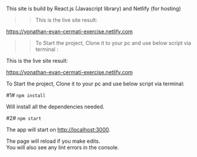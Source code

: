 
This site is build by React.js (Javascript library) and Netlify (for hosting)

>> This is the live site result:

https://yonathan-evan-cermati-exercise.netlify.com

>> To Start the project, Clone it to your pc and use below script via terminal :

This is the live site result:

https://yonathan-evan-cermati-exercise.netlify.com

To Start the project, Clone it to your pc and use below script via terminal:

#1# `npm install`

Will install all the dependencies needed.

#2# `npm start`

The app will start on [http://localhost:3000](http://localhost:3000).

The page will reload if you make edits.<br>
You will also see any lint errors in the console.
